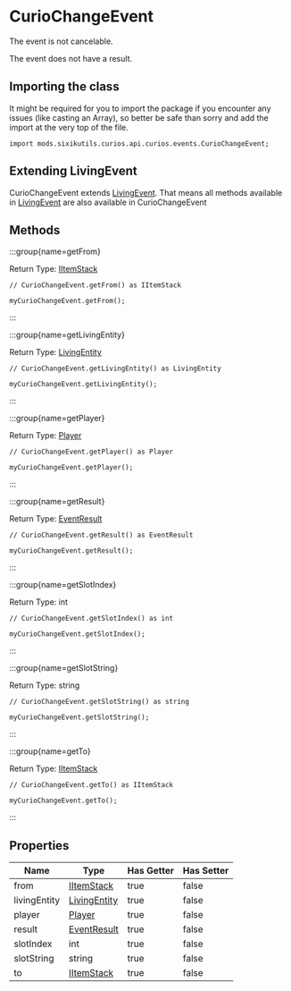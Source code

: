 # CurioChangeEvent

The event is not cancelable.

The event does not have a result.

## Importing the class

It might be required for you to import the package if you encounter any issues (like casting an Array), so better be safe than sorry and add the import at the very top of the file.
```zenscript
import mods.sixikutils.curios.api.curios.events.CurioChangeEvent;
```


## Extending LivingEvent

CurioChangeEvent extends [LivingEvent](/forge/api/event/entity/LivingEvent). That means all methods available in [LivingEvent](/forge/api/event/entity/LivingEvent) are also available in CurioChangeEvent

## Methods

:::group{name=getFrom}

Return Type: [IItemStack](/vanilla/api/item/IItemStack)

```zenscript
// CurioChangeEvent.getFrom() as IItemStack

myCurioChangeEvent.getFrom();
```

:::

:::group{name=getLivingEntity}

Return Type: [LivingEntity](/vanilla/api/entity/LivingEntity)

```zenscript
// CurioChangeEvent.getLivingEntity() as LivingEntity

myCurioChangeEvent.getLivingEntity();
```

:::

:::group{name=getPlayer}

Return Type: [Player](/vanilla/api/entity/type/player/Player)

```zenscript
// CurioChangeEvent.getPlayer() as Player

myCurioChangeEvent.getPlayer();
```

:::

:::group{name=getResult}

Return Type: [EventResult](/forge/api/event/EventResult)

```zenscript
// CurioChangeEvent.getResult() as EventResult

myCurioChangeEvent.getResult();
```

:::

:::group{name=getSlotIndex}

Return Type: int

```zenscript
// CurioChangeEvent.getSlotIndex() as int

myCurioChangeEvent.getSlotIndex();
```

:::

:::group{name=getSlotString}

Return Type: string

```zenscript
// CurioChangeEvent.getSlotString() as string

myCurioChangeEvent.getSlotString();
```

:::

:::group{name=getTo}

Return Type: [IItemStack](/vanilla/api/item/IItemStack)

```zenscript
// CurioChangeEvent.getTo() as IItemStack

myCurioChangeEvent.getTo();
```

:::


## Properties

|     Name     |                       Type                       | Has Getter | Has Setter |
|--------------|--------------------------------------------------|------------|------------|
| from         | [IItemStack](/vanilla/api/item/IItemStack)       | true       | false      |
| livingEntity | [LivingEntity](/vanilla/api/entity/LivingEntity) | true       | false      |
| player       | [Player](/vanilla/api/entity/type/player/Player) | true       | false      |
| result       | [EventResult](/forge/api/event/EventResult)      | true       | false      |
| slotIndex    | int                                              | true       | false      |
| slotString   | string                                           | true       | false      |
| to           | [IItemStack](/vanilla/api/item/IItemStack)       | true       | false      |

